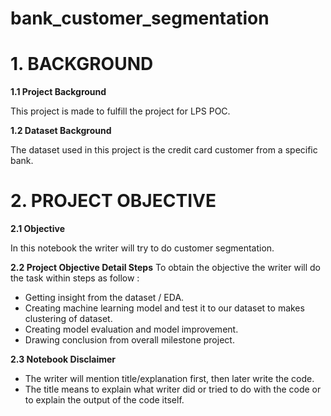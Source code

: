 # bank_customer_segmentation

# 1. BACKGROUND
**1.1 Project Background**

This project is made to fulfill the project for LPS POC.

**1.2 Dataset Background**

The dataset used in this project is the credit card customer from a specific bank.


# 2. PROJECT OBJECTIVE
**2.1 Objective**

In this notebook the writer will try to do customer segmentation.

**2.2 Project Objective Detail Steps**
To obtain the objective the writer will do the task within steps as follow :
- Getting insight from the dataset / EDA.
- Creating machine learning model and test it to our dataset to makes clustering of dataset.
- Creating model evaluation and model improvement.
- Drawing conclusion from overall milestone project.

**2.3 Notebook Disclaimer**
- The writer will mention title/explanation first, then later write the code.
- The title means to explain what writer did or tried to do with the code or to explain the output of the code itself.
